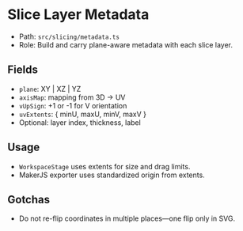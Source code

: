 # Slice Layer Metadata

- Path: `src/slicing/metadata.ts`
- Role: Build and carry plane-aware metadata with each slice layer.

## Fields
- `plane`: XY | XZ | YZ
- `axisMap`: mapping from 3D → UV
- `vUpSign`: +1 or -1 for V orientation
- `uvExtents`: { minU, maxU, minV, maxV }
- Optional: layer index, thickness, label

## Usage
- `WorkspaceStage` uses extents for size and drag limits.
- MakerJS exporter uses standardized origin from extents.

## Gotchas
- Do not re-flip coordinates in multiple places—one flip only in SVG.
